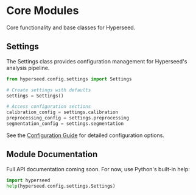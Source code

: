 # Core Modules

Core functionality and base classes for Hyperseed.

## Settings

The Settings class provides configuration management for Hyperseed's analysis pipeline.

```python
from hyperseed.config.settings import Settings

# Create settings with defaults
settings = Settings()

# Access configuration sections
calibration_config = settings.calibration
preprocessing_config = settings.preprocessing
segmentation_config = settings.segmentation
```

See the [Configuration Guide](../getting-started/configuration.md) for detailed configuration options.

## Module Documentation

Full API documentation coming soon. For now, use Python's built-in help:

```python
import hyperseed
help(hyperseed.config.settings.Settings)
```
